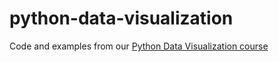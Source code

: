 # python-data-visualization
Code and examples from our [Python Data Visualization course](https://training.talkpython.fm/courses/python-data-visualization)
